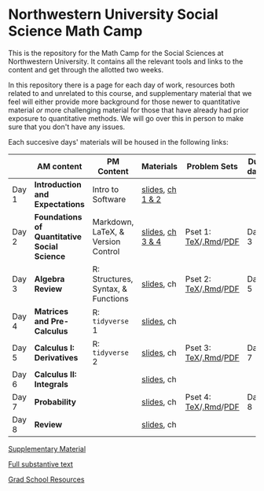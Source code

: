 # Northwestern University Social Science Math Camp
This is the repository for the Math Camp for the Social Sciences at Northwestern University. It contains all the relevant tools and links to the content and get through the allotted two weeks.

In this repository there is a page for each day of work, resources both related to and unrelated to this course, and supplementary material that we feel will either provide more background for those newer to quantitative material *or* more challenging material for those that have already had prior exposure to quantitative methods. We will go over this in person to make sure that you don't have any issues. 

Each succesive days' materials will be housed in the following links: 


| | AM content            | PM Content        |  Materials | Problem Sets | Due date      |
|---| -------------         | -------------     | ------------- | ------------- | ------------- |
Day 1 | **Introduction and Expectations** | Intro to Software | [slides](slides/day1-intro.pdf), [ch 1 & 2]()| | 
Day 2 | **Foundations of Quantitative Social Science** | Markdown, LaTeX, & Version Control  | [slides](slides/day2-am.pdf), [ch 3 & 4]()|Pset 1: [TeX](problem-sets/updated-pset-1.tex)/[.Rmd](problem-sets/updated-pset-1-RMD.Rmd)/[PDF](problem-sets/updated-pset-1.pdf)|Day 3| 
Day 3 | **Algebra Review** | R: Structures, Syntax, & Functions | [slides](slides/day3-am.pdf), ch       |Pset 2: [TeX](problem-sets/updated-pset-2.tex)/[.Rmd](problem-sets/updated-pset-2-RMD.Rmd)/[PDF](problem-sets/updated-pset-2.pdf)| Day 5|
Day 4 | **Matrices and Pre-Calculus** | R: `tidyverse` 1     | [slides](slides/day4-am.pdf), ch  ||
Day 5 | **Calculus I: Derivatives**  | R: `tidyverse` 2  | [slides](slides/day5-am.pdf), ch  |Pset 3: [TeX](problem-sets/updated-pset-3.tex)/[.Rmd](problem-sets/updated-pset-3-RMD.Rmd)/[PDF](problem-sets/updated-pset-3.pdf)| Day 7| 
Day 6 | **Calculus II: Integrals** |  | [slides](slides/day6-am.pdf), ch | |
Day 7 | **Probability**  |  | [slides](slides/day7-am.pdf), ch |Pset 4: [TeX](problem-sets/updated-pset-4.tex)/[.Rmd](problem-sets/updated-pset-4-RMD.Rmd)/[PDF](problem-sets/updated-pset-4.pdf)| Day 8|
Day 8| **Review** | | [slides](slides/day8-am.pdf), ch | |

[Supplementary Material](supplementary_material/README.md) 

[Full substantive text]()

[Grad School Resources](resources/README.md)
